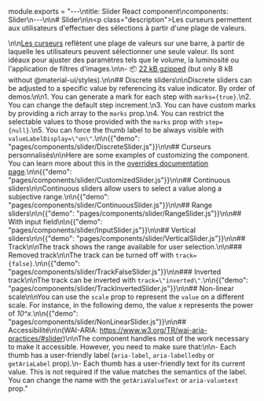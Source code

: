 module.exports = "---\ntitle: Slider React component\ncomponents: Slider\n---\n\n# Slider\n\n<p class=\"description\">Les curseurs permettent aux utilisateurs d'effectuer des sélections à partir d'une plage de valeurs.</p>\n\n[Les curseurs](https://material.io/design/components/sliders.html) reflètent une plage de valeurs sur une barre, à partir de laquelle les utilisateurs peuvent sélectionner une seule valeur. Ils sont idéaux pour ajuster des paramètres tels que le volume, la luminosité ou l'application de filtres d'images.\n\n- 📦 [22 kB gzipped](/size-snapshot) (but only 8 kB without @material-ui/styles).\n\n## Discrete sliders\n\nDiscrete sliders can be adjusted to a specific value by referencing its value indicator. By order of demos:\n\n1. You can generate a mark for each step with `marks={true}`.\n2. You can change the default step increment.\n3. You can have custom marks by providing a rich array to the `marks` prop.\n4. You can restrict the selectable values to those provided with the `marks` prop with `step={null}`.\n5. You can force the thumb label to be always visible with `valueLabelDisplay=\"on\"`.\n\n{{\"demo\": \"pages/components/slider/DiscreteSlider.js\"}}\n\n## Curseurs personnalisés\n\nHere are some examples of customizing the component. You can learn more about this in the [overrides documentation page](/customization/components/).\n\n{{\"demo\": \"pages/components/slider/CustomizedSlider.js\"}}\n\n## Continuous sliders\n\nContinuous sliders allow users to select a value along a subjective range.\n\n{{\"demo\": \"pages/components/slider/ContinuousSlider.js\"}}\n\n## Range sliders\n\n{{\"demo\": \"pages/components/slider/RangeSlider.js\"}}\n\n## With input field\n\n{{\"demo\": \"pages/components/slider/InputSlider.js\"}}\n\n## Vertical sliders\n\n{{\"demo\": \"pages/components/slider/VerticalSlider.js\"}}\n\n## Track\n\nThe track shows the range available for user selection.\n\n### Removed track\n\nThe track can be turned off with `track={false}`.\n\n{{\"demo\": \"pages/components/slider/TrackFalseSlider.js\"}}\n\n### Inverted track\n\nThe track can be inverted with `track=\"inverted\"`.\n\n{{\"demo\": \"pages/components/slider/TrackInvertedSlider.js\"}}\n\n## Non-linear scale\n\nYou can use the `scale` prop to represent the `value` on a different scale. For instance, in the following demo, the value *x* represents the power of *10^x*.\n\n{{\"demo\": \"pages/components/slider/NonLinearSlider.js\"}}\n\n## Accessibilité\n\n(WAI-ARIA: https://www.w3.org/TR/wai-aria-practices/#slider)\n\nThe component handles most of the work necessary to make it accessible. However, you need to make sure that:\n\n- Each thumb has a user-friendly label (`aria-label`, `aria-labelledby` or `getAriaLabel` prop).\n- Each thumb has a user-friendly text for its current value. This is not required if the value matches the semantics of the label. You can change the name with the `getAriaValueText` or `aria-valuetext` prop."